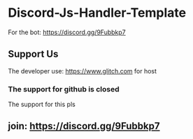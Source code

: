 # Discord-Js-Handler-Template

For the bot: https://discord.gg/9Fubbkp7

## Support Us
The developer use: https://www.glitch.com for host
### The support for github is closed
The support for this pls
## join: https://discord.gg/9Fubbkp7
